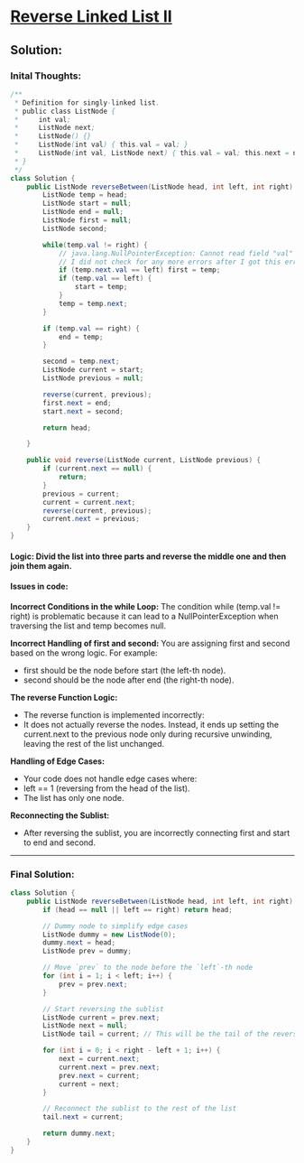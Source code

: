 # [Reverse Linked List II](https://leetcode.com/problems/reverse-linked-list-ii/?envType=study-plan-v2&envId=top-interview-150)
## Solution:
### Inital Thoughts:
```java
/**
 * Definition for singly-linked list.
 * public class ListNode {
 *     int val;
 *     ListNode next;
 *     ListNode() {}
 *     ListNode(int val) { this.val = val; }
 *     ListNode(int val, ListNode next) { this.val = val; this.next = next; }
 * }
 */
class Solution {
    public ListNode reverseBetween(ListNode head, int left, int right) {
        ListNode temp = head;
        ListNode start = null;
        ListNode end = null;
        ListNode first = null;
        ListNode second;

        while(temp.val != right) {
            // java.lang.NullPointerException: Cannot read field "val" because "<local4>.next" is null
            // I did not check for any more errors after I got this error, but I think that the logic is correct.
            if (temp.next.val == left) first = temp;
            if (temp.val == left) {
                start = temp;
            }
            temp = temp.next;
        }

        if (temp.val == right) {
            end = temp;
        }

        second = temp.next;
        ListNode current = start;
        ListNode previous = null;

        reverse(current, previous);
        first.next = end;
        start.next = second;

        return head;

    }

    public void reverse(ListNode current, ListNode previous) {
        if (current.next == null) {
            return;
        }
        previous = current;
        current = current.next;
        reverse(current, previous);
        current.next = previous;
    }
}
```

#### Logic: Divid the list into three parts and reverse the middle one and then join them again.
#### Issues in code:
**Incorrect Conditions in the while Loop:**
The condition while (temp.val != right) is problematic because it can lead to a NullPointerException when traversing the list and temp becomes null.

**Incorrect Handling of first and second:**
You are assigning first and second based on the wrong logic. For example:
- first should be the node before start (the left-th node).
- second should be the node after end (the right-th node).

**The reverse Function Logic:**
- The reverse function is implemented incorrectly:
- It does not actually reverse the nodes. Instead, it ends up setting the current.next to the previous node only during recursive unwinding, leaving the rest of the list unchanged.

**Handling of Edge Cases:**
- Your code does not handle edge cases where:
 - left == 1 (reversing from the head of the list).
 - The list has only one node.

**Reconnecting the Sublist:**
- After reversing the sublist, you are incorrectly connecting first and start to end and second.
--------------
### Final Solution:
```java
class Solution {
    public ListNode reverseBetween(ListNode head, int left, int right) {
        if (head == null || left == right) return head;

        // Dummy node to simplify edge cases
        ListNode dummy = new ListNode(0);
        dummy.next = head;
        ListNode prev = dummy;

        // Move `prev` to the node before the `left`-th node
        for (int i = 1; i < left; i++) {
            prev = prev.next;
        }

        // Start reversing the sublist
        ListNode current = prev.next;
        ListNode next = null;
        ListNode tail = current; // This will be the tail of the reversed sublist

        for (int i = 0; i < right - left + 1; i++) {
            next = current.next;
            current.next = prev.next;
            prev.next = current;
            current = next;
        }

        // Reconnect the sublist to the rest of the list
        tail.next = current;

        return dummy.next;
    }
}
```

